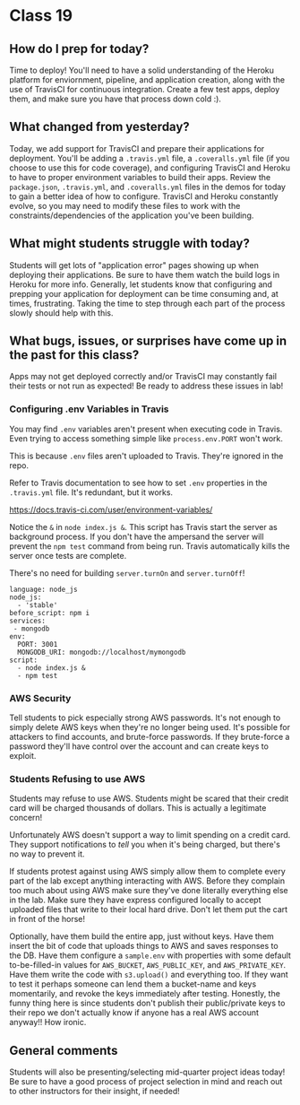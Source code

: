 # Class 19

## How do I prep for today?
Time to deploy!  You'll need to have a solid understanding of the Heroku platform for enviornment, pipeline, and application creation, along with the use of TravisCI for continuous integration.  Create a few test apps, deploy them, and make sure you have that process down cold :).

## What changed from yesterday? 
Today, we add support for TravisCI and prepare their applications for deployment.  You'll be adding a `.travis.yml` file, a `.coveralls.yml` file (if you choose to use this for code coverage), and configuring TravisCI and Heroku to have to proper environment variables to build their apps.  Review the `package.json`, `.travis.yml`, and `.coveralls.yml` files in the demos for today to gain a better idea of how to configure.  TravisCI and Heroku constantly evolve, so you may need to modify these files to work with the constraints/dependencies of the application you've been building.

## What might students struggle with today? 
Students will get lots of "application error" pages showing up when deploying their applications.  Be sure to have them watch the build logs in Heroku for more info.  Generally, let students know that configuring and prepping your application for deployment can be time consuming and, at times, frustrating.  Taking the time to step through each part of the process slowly should help with this.

## What bugs, issues, or surprises have come up in the past for this class?
Apps may not get deployed correctly and/or TravisCI may constantly fail their tests or not run as expected!  Be ready to address these issues in lab!

### Configuring .env Variables in Travis
You may find `.env` variables aren't present when executing code in Travis.
Even trying to access something simple like `process.env.PORT` won't work.

This is because `.env` files aren't uploaded to Travis. They're ignored in the
repo.

Refer to Travis documentation to see how to set `.env` properties in the
`.travis.yml` file. It's redundant, but it works.

https://docs.travis-ci.com/user/environment-variables/

Notice the `&` in `node index.js &`. This script has Travis start the
server as background process. If you don't have the ampersand the server
will prevent the `npm test` command from being run. Travis automatically
kills the server once tests are complete.

There's no need for building `server.turnOn` and `server.turnOff`!

```
language: node_js
node_js:
  - 'stable'
before_script: npm i
services:
 - mongodb
env:
  PORT: 3001
  MONGODB_URI: mongodb://localhost/mymongodb
script:
  - node index.js &
  - npm test
```

### AWS Security
Tell students to pick especially strong AWS passwords. It's not enough to
simply delete AWS keys when they're no longer being used. It's possible for
attackers to find accounts, and brute-force passwords. If they brute-force
a password they'll have control over the account and can create keys to
exploit.

### Students Refusing to use AWS
Students may refuse to use AWS. Students might be scared that their credit card
will be charged thousands of dollars. This is actually a legitimate concern!

Unfortunately AWS doesn't support a way to limit spending on a credit card.
They support notifications to _tell_ you when it's being charged, but there's
no way to prevent it.

If students protest against using AWS simply allow them to complete every part
of the lab except anything interacting with AWS. Before they complain too much
about using AWS make sure they've done literally everything else in the lab.
Make sure they have express configured locally to accept uploaded files that
write to their local hard drive. Don't let them put the cart in front of the
horse!

Optionally, have them build the entire app, just without keys. Have them insert
the bit of code that uploads things to AWS and saves responses to the DB. Have
them configure a `sample.env` with properties with some default to-be-filled-in
values for `AWS_BUCKET`, `AWS_PUBLIC_KEY`, and `AWS_PRIVATE_KEY`. Have them
write the code with `s3.upload()` and everything too. If they want to test it
perhaps someone can lend them a bucket-name and keys momentarily, and revoke
the keys immediately after testing. Honestly, the funny thing here is since
students don't publish their public/private keys to their repo we don't
actually know if anyone has a real AWS account anyway!! How ironic.

## General comments
Students will also be presenting/selecting mid-quarter project ideas today!  Be sure to have a good process of project selection in mind and reach out to other instructors for their insight, if needed!

